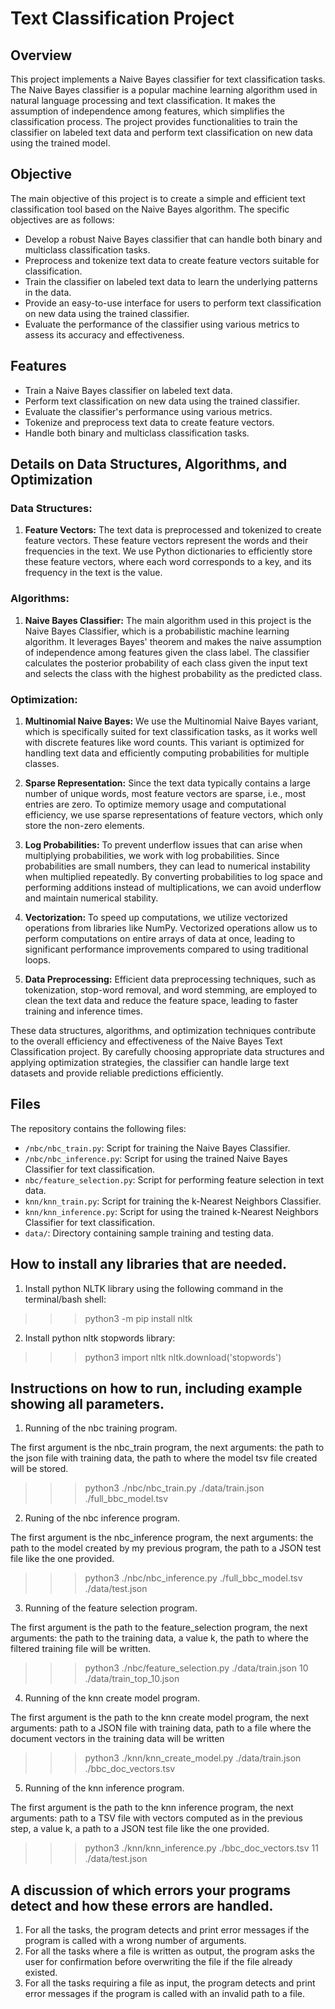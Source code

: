 
# Text Classification Project

## Overview

This project implements a Naive Bayes classifier for text classification tasks. The Naive Bayes classifier is a popular machine learning algorithm used in natural language processing and text classification. It makes the assumption of independence among features, which simplifies the classification process. The project provides functionalities to train the classifier on labeled text data and perform text classification on new data using the trained model.

## Objective

The main objective of this project is to create a simple and efficient text classification tool based on the Naive Bayes algorithm. The specific objectives are as follows:

- Develop a robust Naive Bayes classifier that can handle both binary and multiclass classification tasks.
- Preprocess and tokenize text data to create feature vectors suitable for classification.
- Train the classifier on labeled text data to learn the underlying patterns in the data.
- Provide an easy-to-use interface for users to perform text classification on new data using the trained classifier.
- Evaluate the performance of the classifier using various metrics to assess its accuracy and effectiveness.

## Features

- Train a Naive Bayes classifier on labeled text data.
- Perform text classification on new data using the trained classifier.
- Evaluate the classifier's performance using various metrics.
- Tokenize and preprocess text data to create feature vectors.
- Handle both binary and multiclass classification tasks.

## Details on Data Structures, Algorithms, and Optimization

### Data Structures:
1. **Feature Vectors:** The text data is preprocessed and tokenized to create feature vectors. These feature vectors represent the words and their frequencies in the text. We use Python dictionaries to efficiently store these feature vectors, where each word corresponds to a key, and its frequency in the text is the value.

### Algorithms:
1. **Naive Bayes Classifier:** The main algorithm used in this project is the Naive Bayes Classifier, which is a probabilistic machine learning algorithm. It leverages Bayes' theorem and makes the naive assumption of independence among features given the class label. The classifier calculates the posterior probability of each class given the input text and selects the class with the highest probability as the predicted class.

### Optimization:
1. **Multinomial Naive Bayes:** We use the Multinomial Naive Bayes variant, which is specifically suited for text classification tasks, as it works well with discrete features like word counts. This variant is optimized for handling text data and efficiently computing probabilities for multiple classes.

2. **Sparse Representation:** Since the text data typically contains a large number of unique words, most feature vectors are sparse, i.e., most entries are zero. To optimize memory usage and computational efficiency, we use sparse representations of feature vectors, which only store the non-zero elements.

3. **Log Probabilities:** To prevent underflow issues that can arise when multiplying probabilities, we work with log probabilities. Since probabilities are small numbers, they can lead to numerical instability when multiplied repeatedly. By converting probabilities to log space and performing additions instead of multiplications, we can avoid underflow and maintain numerical stability.

4. **Vectorization:** To speed up computations, we utilize vectorized operations from libraries like NumPy. Vectorized operations allow us to perform computations on entire arrays of data at once, leading to significant performance improvements compared to using traditional loops.

5. **Data Preprocessing:** Efficient data preprocessing techniques, such as tokenization, stop-word removal, and word stemming, are employed to clean the text data and reduce the feature space, leading to faster training and inference times.

These data structures, algorithms, and optimization techniques contribute to the overall efficiency and effectiveness of the Naive Bayes Text Classification project. By carefully choosing appropriate data structures and applying optimization strategies, the classifier can handle large text datasets and provide reliable predictions efficiently.

## Files

The repository contains the following files:

- `/nbc/nbc_train.py`: Script for training the Naive Bayes Classifier.
- `/nbc/nbc_inference.py`: Script for using the trained Naive Bayes Classifier for text classification.
- `nbc/feature_selection.py`: Script for performing feature selection in text data.
- `knn/knn_train.py`: Script for training the k-Nearest Neighbors Classifier.
- `knn/knn_inference.py`: Script for using the trained k-Nearest Neighbors Classifier for text classification.
- `data/`: Directory containing sample training and testing data.


## How to install any libraries that are needed.

1. Install python NLTK library using the following command in the terminal/bash shell:
>>>python3 -m pip install nltk

2. Install python nltk stopwords library:
>>>python3
>>>import nltk
>>>nltk.download('stopwords')

## Instructions on how to run, including example showing all parameters.

1. Running of the nbc training program. 

The first argument is the nbc_train program, the next arguments: the path to the json file with training data, the path to where the model tsv file created will be stored.
>>>python3 ./nbc/nbc_train.py ./data/train.json ./full_bbc_model.tsv   

2. Runing of the nbc inference program.

The first argument is the nbc_inference program, the next arguments: the path to the model created by my previous program, the path to a JSON test file like the one provided.
>>>python3 ./nbc/nbc_inference.py ./full_bbc_model.tsv ./data/test.json  

3. Running of the feature selection program.

The first argument is the path to the feature_selection program, the next arguments: the path to the training data, a value k, the path to where the filtered training file will be written.
>>>python3 ./nbc/feature_selection.py ./data/train.json 10 ./data/train_top_10.json

4. Running of the knn create model program.

The first argument is the path to the knn create model program, the next arguments: path to a JSON file with training data, path to a file where the document vectors in the training data will be written
>>>python3 ./knn/knn_create_model.py ./data/train.json ./bbc_doc_vectors.tsv

5. Running of the knn inference program.

The first argument is the path to the knn inference program, the next arguments: path to a TSV file with vectors computed as in the previous step, a value k, a path to a JSON test file like the one provided.
>>>python3 ./knn/knn_inference.py ./bbc_doc_vectors.tsv 11 ./data/test.json

## A discussion of which errors your programs detect and how these errors are handled.

1. For all the tasks, the program detects and print error messages if the program is called with a wrong number of arguments.
2. For all the tasks where a file is written as output, the program asks the user for confirmation before overwriting the file if the file already existed.
3. For all the tasks requiring a file as input, the program detects and print error messages if the program is called with an invalid path to a file. 
